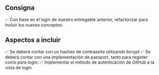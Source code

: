 ## Consigna

✅ Con base en el login de nuestro entregable anterior, refactorizar para incluir los nuevos conceptos.

## Aspectos a incluir

✅ Se deberá contar con un hasheo de contraseña utilizando bcrypt
✅ Se deberá contar con una implementación de passport, tanto para register como para login.
✅ Implementar el método de autenticación de GitHub a la vista de login